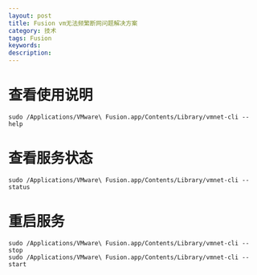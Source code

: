```yaml
---
layout: post
title: Fusion vm无法频繁断网问题解决方案
category: 技术
tags: Fusion
keywords: 
description: 
---
```


# 查看使用说明
    sudo /Applications/VMware\ Fusion.app/Contents/Library/vmnet-cli --help
    
# 查看服务状态
    sudo /Applications/VMware\ Fusion.app/Contents/Library/vmnet-cli --status
    
# 重启服务
    sudo /Applications/VMware\ Fusion.app/Contents/Library/vmnet-cli --stop
    sudo /Applications/VMware\ Fusion.app/Contents/Library/vmnet-cli --start

